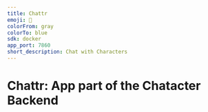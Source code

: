 ```yaml
---
title: Chattr
emoji: 💬
colorFrom: gray
colorTo: blue
sdk: docker
app_port: 7860
short_description: Chat with Characters
---
```


# **Chattr**: App part of the Chatacter Backend
